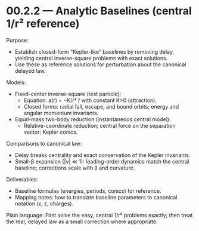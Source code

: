 # 00.2.2 — Analytic Baselines (central 1/r² reference)

Purpose:
- Establish closed-form “Kepler-like” baselines by removing delay, yielding central inverse-square problems with exact solutions.
- Use these as reference solutions for perturbation about the canonical delayed law.

Models:
- Fixed-center inverse-square (test particle):
  - Equation: a(r) = −K/r² r̂ with constant K>0 (attraction).
  - Closed forms: radial fall, escape, and bound orbits; energy and angular momentum invariants.
- Equal-mass two-body reduction (instantaneous central model):
  - Relative-coordinate reduction; central force on the separation vector; Kepler conics.

Comparisons to canonical law:
- Delay breaks centrality and exact conservation of the Kepler invariants.
- Small-β expansion (|v| ≪ 1): leading-order dynamics match the central baseline; corrections scale with β and curvature.

Deliverables:
- Baseline formulas (energies, periods, conics) for reference.
- Mapping notes: how to translate baseline parameters to canonical notation (κ, ε, charges).

Plain language: First solve the easy, central 1/r² problems exactly; then treat the real, delayed law as a small correction where appropriate.
